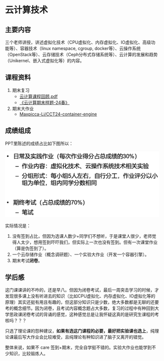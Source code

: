 # 云计算技术

## 主要内容

三个老师讲授，讲述虚拟化技术（CPU虚拟化、内存虚拟化、IO虚拟化、高级功能等）、容器技术（linux namespace, cgroup, docker等）、云操作系统（OpenStack等）、云存储技术（Ceph分布式存储系统等）、云计算的发展和趋势（Unikernel、嵌入式虚拟化等）的内容。

## 课程资料

1. 期末复习
   * [云计算课程回顾.pdf](云计算课程回顾.pdf)
   * [《云计算期末样题-24春》](https://www.yuque.com/maxpicca/ucas-courses/wcx7kexgbtmwg2vr)
2. 期末大作业
   * [Maxpicca-Li/CCT24-container-engine](https://github.com/Maxpicca-Li/CCT24-container-engine)

## 成绩组成

PPT里陈述的成绩占比如下图所以：

![image-20240622213603780](assets/image-20240622213603780.png)

实际情况是：

1. 没有签到占比，但因为选课人数少+同学们不想听，于是课堂人很少，老师觉得人太少，想用签到吓吓我们，但实际上一次也没有签到。但有一次课堂作业（算是伪签到了）。
2. 一个云存储作业（概念调研题）、一个实验大作业（开发一个容器引擎）。
3. 期末考试**闭卷**。

## 学后感

这门课课讲的不咋的，还是早八。但因为闭卷考试，最后一周突击学习的时候，才发现很多课上没有听进去的知识（比如CPU虚拟化、内存虚拟化、IO虚拟化等的原理）其实还挺有用且有趣的，但这部分知识只是少数，绝大多数都是无聊的还要考的概念细节。因为闭卷，且考试内容概念题占大多数，复习的过程中有种回到大学思政课闭卷考试的背诵的感觉，这种感觉总是让我怀疑这真的是研究生课程的考核吗？？？

只选了理论课的怨种建议，**如果有选这门课程的必要，最好把实验课也选上**，纯理论课最后写大作业会比较难受，且纯理论有种知识进了脑子又离开的错觉。

整体来说，如果不 care 签到+期末，完全自学挺不错的。实验大作业也能学到不少知识，比较锻炼人。
